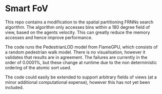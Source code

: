 # Smart FoV

This repo contains a modification to the spatial partitioning FRNNs search algorithm. The algorithm only accesses bins within a 180 degree field of view, based on the agents velocity. This can greatly reduce the memory accesses and hence improve performance.

The code runs the PedestrianLOD model from FlameGPU, which consists of a random pedestrian walk model. There is no visualisation, however it validates that results are in agreement. The failures are currently in the order of 0.0001%, but these change at runtime due to the non deterministic ordering of the atomic sort used.

The code could easily be extended to support arbitrary fields of views (at a minor additional computational expense), however this has not yet been included.
